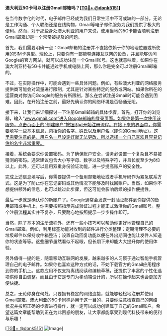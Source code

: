 **澳大利亚5G卡可以注册Gmail邮箱吗？[[TG💪+ @donk5151](https://t.me/s/donk5151)]**

在当今数字化的时代，电子邮件已经成为我们日常生活中不可或缺的一部分。无论是工作沟通、个人联络还是在线购物，Gmail等电子邮件服务为我们提供了极大的便利。然而，对于那些身处澳大利亚的用户来说，使用当地的5G卡能否顺利注册Gmail邮箱却是一个常常被提及的问题。

首先，我们需要明确一点：Gmail邮箱的注册并不直接依赖于你的地理位置或所使用的SIM卡类型。理论上，只要你有一部能够连接互联网的设备，并且能够访问Google的官方网站，就可以成功注册一个Gmail账号。这也就意味着，如果你在澳大利亚持有5G卡并能通过手机或电脑上网，那么你是完全可以注册Gmail邮箱的。

不过，在实际操作中，可能会遇到一些具体问题。例如，有些澳大利亚的网络服务提供商可能会对流量进行限制，尤其是针对某些特定的服务或网站。如果你所在的运营商对你访问Google的服务有所限制，那么在尝试注册Gmail时可能会遇到困难。因此，在开始注册之前，最好先确认你的网络环境是否畅通无阻。

接下来，让我们来详细探讨一下注册Gmail邮箱的具体步骤。首先，打开你的浏览器，输入“www.gmail.com”进入Google邮箱的登录页面。如果你是第一次使用该服务，点击页面上的“创建账户”按钮即可开始注册流程。在接下来的界面中，你需要填写一些基本信息，包括你的名字、姓氏以及用户名（即你的Gmail地址）。这里需要注意的是，用户名一旦设定好就无法更改，所以选择一个自己喜欢且容易记住的名字非常重要。

接着，系统会要求你设置密码。为了确保账户安全，请务必设置一个复杂且不易被猜测的密码。通常建议包含大小写字母、数字以及特殊字符，并且长度至少为8位以上。此外，还可以启用双重身份验证功能，进一步提高账户的安全性。

完成上述信息填写后，你需要提供一个备用邮箱地址或者手机号码作为紧急联系方式。这是为了防止你在忘记密码或其他情况下能够及时找回账户。当然，如果你不想提供额外的信息，也可以跳过此步骤，但这可能会影响后续的操作便捷性。

最后一步就是确认你的新账户了。Google通常会发送一封验证邮件到你提供的备用邮箱或手机上，你需要按照指示完成验证过程才能正式激活你的Gmail账号。整个注册流程其实并不复杂，只要耐心地按照提示一步步操作即可。

当然，除了基本的注册流程外，还有一些小技巧可以帮助你更好地管理自己的Gmail邮箱。例如，利用标签功能对收到的邮件进行分类整理；定期清理不必要的垃圾邮件以保持收件箱整洁；设置自动回复功能以便在外出期间也能让发件人知道你的状态等等。这些细节虽然看似不起眼，但长期下来却能大大提升你的使用体验。

另外值得一提的是，随着移动互联网的发展，越来越多的人习惯于通过智能手机管理自己的电子邮件。如果你也喜欢这种方式的话，不妨下载官方的Gmail应用程序到你的手机上。这款应用不仅支持离线阅读和编辑草稿，还提供了丰富的个性化选项供你自由调整。而且由于它是专门为移动端设计的，所以在操作起来也会更加方便快捷。

总之，无论你身在何处，只要拥有稳定的网络连接，就能够轻松地注册并使用Gmail邮箱。澳大利亚的5G卡同样适用于这一目的，只要你注意检查自己的网络状况并按照正确的步骤进行操作，就一定可以成功创建属于自己的Gmail账户。希望这篇文章能帮助到正在为此困惑的朋友，让大家都能享受到现代科技带来的便利与乐趣！

[[TG💪+ @donk5151](https://t.me/s/donk5151) ![Image](https://i.postimg.cc/rwNCRYN7/Snipaste-2025-04-30-17-27-05.png)]